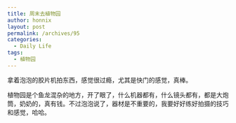 ```yaml
---
title: 周末去植物园
author: honnix
layout: post
permalink: /archives/95
categories:
  - Daily Life
tags:
  - 植物园
---
```

拿着泡泡的胶片机拍东西，感觉很过瘾，尤其是快门的感觉，真棒。

植物园是个鱼龙混杂的地方，开了眼了，什么机器都有，什么镜头都有，都是大炮筒，奶奶的，真有钱。不过泡泡说了，器材是不重要的，我要好好练好拍摄的技巧和感觉，哈哈。